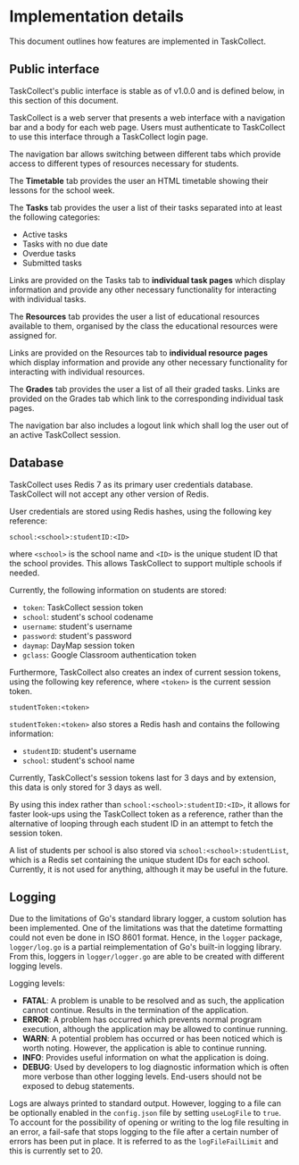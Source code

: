 # Implementation details
This document outlines how features are implemented in TaskCollect.

## Public interface

TaskCollect's public interface is stable as of v1.0.0 and is defined below, in this section of this document.

TaskCollect is a web server that presents a web interface with a navigation bar and a body for each web page. Users must authenticate to TaskCollect to use this interface through a TaskCollect login page.

The navigation bar allows switching between different tabs which provide access to different types of resources necessary for students.

The **Timetable** tab provides the user an HTML timetable showing their lessons for the school week.

The **Tasks** tab provides the user a list of their tasks separated into at least the following categories:
* Active tasks
* Tasks with no due date
* Overdue tasks
* Submitted tasks

Links are provided on the Tasks tab to **individual task pages** which display information and provide any other necessary functionality for interacting with individual tasks.

The **Resources** tab provides the user a list of educational resources available to them, organised by the class the educational resources were assigned for.

Links are provided on the Resources tab to **individual resource pages** which display information and provide any other necessary functionality for interacting with individual resources.

The **Grades** tab provides the user a list of all their graded tasks. Links are provided on the Grades tab which link to the corresponding individual task pages.

The navigation bar also includes a logout link which shall log the user out of an active TaskCollect session.

## Database

TaskCollect uses Redis 7 as its primary user credentials database. TaskCollect will not accept any other version of Redis.

User credentials are stored using Redis hashes, using the following key reference:

```
school:<school>:studentID:<ID>
```

where `<school>` is the school name and `<ID>` is the unique student ID that the school provides. This allows TaskCollect to support multiple schools if needed. 

Currently, the following information on students are stored:
- `token`: TaskCollect session token
- `school`: student's school codename
- `username`: student's username
- `password`: student's password
- `daymap`: DayMap session token
- `gclass`: Google Classroom authentication token

Furthermore, TaskCollect also creates an index of current session tokens, using the following key reference, where `<token>` is the current session token.

```
studentToken:<token>
```

`studentToken:<token>` also stores a Redis hash and contains the following information:
- `studentID`: student's username
- `school`: student's school name

Currently, TaskCollect's session tokens last for 3 days and by extension, this data is only stored for 3 days as well. 

By using this index rather than `school:<school>:studentID:<ID>`, it allows for faster look-ups using the TaskCollect token as a reference, rather than the alternative of looping through each student ID in an attempt to fetch the session token.

A list of students per school is also stored via `school:<school>:studentList`, which is a Redis set containing the unique student IDs for each school. Currently, it is not used for anything, although it may be useful in the future.

## Logging

Due to the limitations of Go's standard library logger, a custom solution has been implemented. One of the limitations was that the datetime formatting could not even be done in ISO 8601 format. Hence, in the `logger` package, `logger/log.go` is a partial reimplementation of Go's built-in logging library. From this, loggers in `logger/logger.go` are able to be created with different logging levels.

Logging levels:
- **FATAL**: A problem is unable to be resolved and as such, the application cannot continue. Results in the termination of the application.
- **ERROR**: A problem has occurred which prevents normal program execution, although the application may be allowed to continue running.
- **WARN**: A potential problem has occurred or has been noticed which is worth noting. However, the application is able to continue running.
- **INFO**: Provides useful information on what the application is doing.
- **DEBUG**: Used by developers to log diagnostic information which is often more verbose than other logging levels. End-users should not be exposed to debug statements.

Logs are always printed to standard output. However, logging to a file can be optionally enabled in the `config.json` file by setting `useLogFile` to `true`. To account for the possibility of opening or writing to the log file resulting in an error, a fail-safe that stops logging to the file after a certain number of errors has been put in place. It is referred to as the `logFileFailLimit` and this is currently set to 20.
